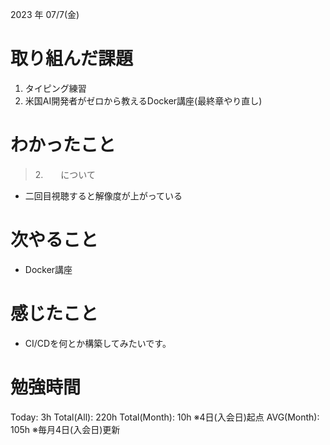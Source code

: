 
2023 年 07/7(金)

# 取り組んだ課題

1. タイピング練習
2. 米国AI開発者がゼロから教えるDocker講座(最終章やり直し)

# わかったこと

> 2.　　について

* 二回目視聴すると解像度が上がっている

# 次やること

* Docker講座

# 感じたこと

* CI/CDを何とか構築してみたいです。

# 勉強時間

Today: 3h
Total(All): 220h
Total(Month): 10h ※4日(入会日)起点
AVG(Month): 105h ※毎月4日(入会日)更新
